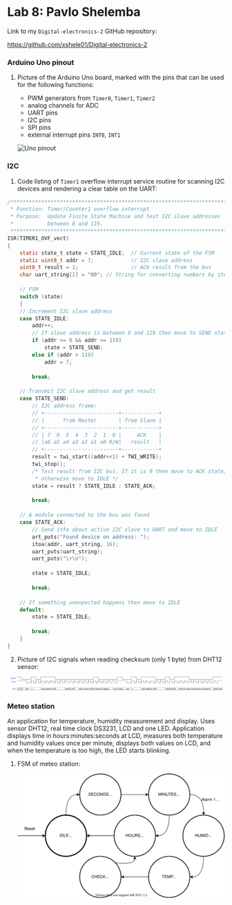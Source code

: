 # Lab 8: Pavlo Shelemba

Link to my `Digital-electronics-2` GitHub repository:

https://github.com/xshele01/Digital-electronics-2

### Arduino Uno pinout

1. Picture of the Arduino Uno board, marked with the pins that can be used for the following functions:
   * PWM generators from `Timer0`, `Timer1`, `Timer2`
   * analog channels for ADC
   * UART pins
   * I2C pins
   * SPI pins
   * external interrupt pins `INT0`, `INT1`

   ![Uno pinout](Images/circuit.svg)

### I2C

1. Code listing of `Timer1` overflow interrupt service routine for scanning I2C devices and rendering a clear table on the UART:

```c
/**********************************************************************
 * Function: Timer/Counter1 overflow interrupt
 * Purpose:  Update Finite State Machine and test I2C slave addresses 
 *           between 8 and 119.
 **********************************************************************/
ISR(TIMER1_OVF_vect)
{
    static state_t state = STATE_IDLE;  // Current state of the FSM
    static uint8_t addr = 7;            // I2C slave address
    uint8_t result = 1;                 // ACK result from the bus
    char uart_string[2] = "00"; // String for converting numbers by itoa()

    // FSM
    switch (state)
    {
    // Increment I2C slave address
    case STATE_IDLE:
        addr++;
        // If slave address is between 8 and 119 then move to SEND state
        if (addr >= 8 && addr <= 119)
            state = STATE_SEND;
        else if (addr > 119)
            addr = 7;

        break;
    
    // Transmit I2C slave address and get result
    case STATE_SEND:
        // I2C address frame:
        // +------------------------+------------+
        // |      from Master       | from Slave |
        // +------------------------+------------+
        // | 7  6  5  4  3  2  1  0 |     ACK    |
        // |a6 a5 a4 a3 a2 a1 a0 R/W|   result   |
        // +------------------------+------------+
        result = twi_start((addr<<1) + TWI_WRITE);
        twi_stop();
        /* Test result from I2C bus. If it is 0 then move to ACK state, 
         * otherwise move to IDLE */
        state = result ? STATE_IDLE : STATE_ACK;

        break;

    // A module connected to the bus was found
    case STATE_ACK:
        // Send info about active I2C slave to UART and move to IDLE
        art_puts("Found device on address: ");
        itoa(addr, uart_string, 16);
        uart_puts(uart_string);
        uart_puts("\r\n");

        state = STATE_IDLE;

        break;

    // If something unexpected happens then move to IDLE
    default:
        state = STATE_IDLE;

        break;
    }
}
```

2. Picture of I2C signals when reading checksum (only 1 byte) from DHT12 sensor:

![I2C signals for reading checksum from DHT12 sensor](Images/wavedrom.svg)

### Meteo station

An application for temperature, humidity measurement and display. Uses sensor DHT12, real time clock DS3231, LCD and one LED. Application displays time in hours:minutes:seconds at LCD, measures both temperature and humidity values once per minute, displays both values on LCD, and when the temperature is too high, the LED starts blinking.

1. FSM of meteo station:

    ![FSM of meteo station](Images/FSM.svg)
